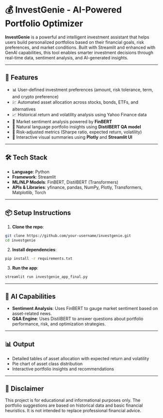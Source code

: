 
# 💰 InvestGenie - AI-Powered Portfolio Optimizer

**InvestGenie** is a powerful and intelligent investment assistant that helps users build personalized portfolios based on their financial goals, risk preferences, and market conditions. Built with Streamlit and enhanced with GenAI capabilities, this tool enables smarter investment decisions through real-time data, sentiment analysis, and AI-generated insights.

---

## 🚀 Features

- 📊 User-defined investment preferences (amount, risk tolerance, term, and crypto preference)
- 💹 Automated asset allocation across stocks, bonds, ETFs, and alternatives
- 📈 Historical return and volatility analysis using Yahoo Finance data
- 🤖 Market sentiment analysis powered by **FinBERT**
- 🧠 Natural language portfolio insights using **DistilBERT QA model**
- 🎯 Risk-adjusted metrics (Sharpe ratio, expected return, volatility)
- 🧩 Interactive visual summaries using **Plotly** and **Streamlit UI**

---

## 🛠️ Tech Stack

- **Language**: Python
- **Framework**: Streamlit
- **ML/NLP Models**: FinBERT, DistilBERT (Transformers)
- **APIs & Libraries**: yfinance, pandas, NumPy, Plotly, Transformers, Matplotlib, Torch

---

## 📦 Setup Instructions

1. **Clone the repo**:
```bash
git clone https://github.com/your-username/investgenie.git
cd investgenie
```

2. **Install dependencies**:
```bash
pip install -r requirements.txt
```

3. **Run the app**:
```bash
streamlit run investgenie_app_final.py
```

---

## 🧠 AI Capabilities

- **Sentiment Analysis**: Uses FinBERT to gauge market sentiment based on asset-related news.
- **Q&A Engine**: Uses DistilBERT to answer questions about portfolio performance, risk, and optimization strategies.

---

## 📊 Output

- Detailed tables of asset allocation with expected return and volatility
- Pie chart of asset class distribution
- Interactive portfolio insights and recommendations

---

## 📌 Disclaimer

This project is for educational and informational purposes only. The portfolio suggestions are based on historical data and basic financial heuristics. It is not intended to replace professional financial advice.

